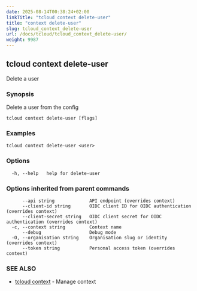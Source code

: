 ```yaml
---
date: 2025-08-14T00:38:24+02:00
linkTitle: "tcloud context delete-user"
title: "context delete-user"
slug: tcloud_context_delete-user
url: /docs/tcloud/tcloud_context_delete-user/
weight: 9987
---
```

## tcloud context delete-user

Delete a user

### Synopsis

Delete a user from the config

```
tcloud context delete-user [flags]
```

### Examples

```
tcloud context delete-user <user>
```

### Options

```
  -h, --help   help for delete-user
```

### Options inherited from parent commands

```
      --api string             API endpoint (overrides context)
      --client-id string       OIDC client ID for OIDC authentication (overrides context)
      --client-secret string   OIDC client secret for OIDC authentication (overrides context)
  -c, --context string         Context name
      --debug                  Debug mode
  -O, --organisation string    Organisation slug or identity (overrides context)
      --token string           Personal access token (overrides context)
```

### SEE ALSO

* [tcloud context](/docs/tcloud/tcloud_context/)	 - Manage context

